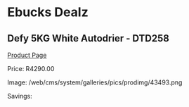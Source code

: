 
# Ebucks Dealz
## Defy 5KG White Autodrier - DTD258
[Product Page](https://www.ebucks.com/web/shop/productSelected.do?prodId=1173302343&catId=704981826)

Price: R4290.00

Image: /web/cms/system/galleries/pics/prodimg/43493.png

Savings: 


	